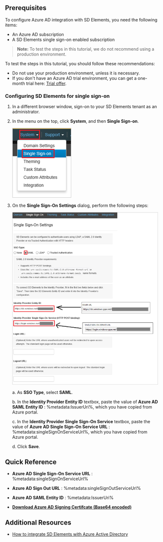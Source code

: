 ## Prerequisites

To configure Azure AD integration with SD Elements, you need the following items:

- An Azure AD subscription
- A SD Elements single sign-on enabled subscription

> **Note:**
> To test the steps in this tutorial, we do not recommend using a production environment.

To test the steps in this tutorial, you should follow these recommendations:

- Do not use your production environment, unless it is necessary.
- If you don't have an Azure AD trial environment, you can get a one-month trial here: [Trial offer](https://azure.microsoft.com/pricing/free-trial/).

### Configuring SD Elements for single sign-on

1. In a different browser window, sign-on to your SD Elements tenant as an administrator.

2. In the menu on the top, click **System**, and then **Single Sign-on**. 
   
    ![Configure Single Sign-On](./media/tutorial_sd-elements_09.png) 

3. On the **Single Sign-On Settings** dialog, perform the following steps:
   
    ![Configure Single Sign-On](./media/tutorial_sd-elements_10.png) 
   
    a. As **SSO Type**, select **SAML**.
   
    b. In the **Identity Provider Entity ID** textbox, paste the value of **Azure AD SAML Entity ID** : %metadata:IssuerUri%, which you have copied from Azure portal. 
   
    c. In the **Identity Provider Single Sign-On Service** textbox, paste the value of **Azure AD Single Sign-On Service URL** : %metadata:singleSignOnServiceUrl%, which you have copied from Azure portal. 
   
    d. Click **Save**.

## Quick Reference

* **Azure AD Single Sign-On Service URL** : %metadata:singleSignOnServiceUrl%

* **Azure AD Sign Out URL** : %metadata:singleSignOutServiceUrl%

* **Azure AD SAML Entity ID** : %metadata:IssuerUri%

* **[Download Azure AD Signing Certifcate (Base64 encoded)](%metadata:certificateDownloadBase64Url%)**



## Additional Resources

* [How to integrate SD Elements with Azure Active Directory](https://docs.microsoft.com/azure/active-directory/active-directory-saas-sd-elements-tutorial)
